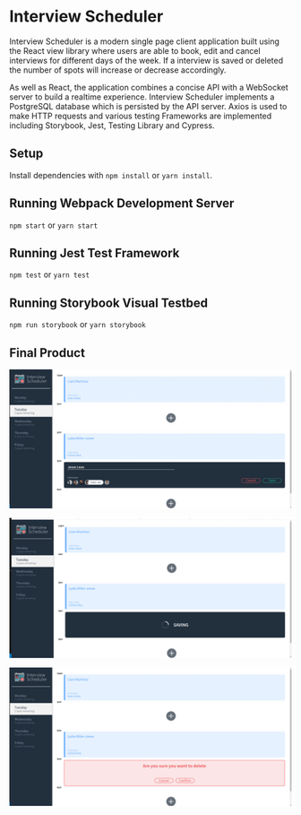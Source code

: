 # Interview Scheduler

Interview Scheduler is a modern single page client application built using the React view library where users are able to book, edit and cancel interviews for different days of the week. If a interview is saved or deleted the number of spots will increase or decrease accordingly. 

As well as React, the application combines a concise API with a WebSocket server to build a realtime experience. Interview Scheduler implements a PostgreSQL database which is persisted by the API server. Axios is used to make HTTP requests and various testing Frameworks are implemented including Storybook, Jest, Testing Library and Cypress.

## Setup

Install dependencies with `npm install` or `yarn install`.

## Running Webpack Development Server

`npm start` or `yarn start`

## Running Jest Test Framework

`npm test` or `yarn test`

## Running Storybook Visual Testbed

`npm run storybook` or `yarn storybook`

## Final Product

!["screenshot of initial appointment booking"](https://github.com/mcdermottjesse/scheduler/blob/master/docs/booking-appointment-form.png?raw=true)

!["screenshot of saving appointment confirmation"](https://github.com/mcdermottjesse/scheduler/blob/master/docs/saving-appointment.png?raw=true)


!["screenshot of delete appointment confirmation"](https://github.com/mcdermottjesse/scheduler/blob/master/docs/delete-appointment-confirmation.png?raw=true)
